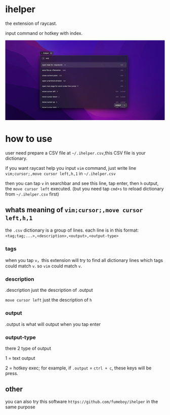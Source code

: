# ihelper

the extension of raycast.

input command or hotkey with index.

![Screenshot](./metadata/screenshot.png)

# how to use

user need prepare a CSV file at `~/.ihelper.csv`,this CSV file is your dictionary.

if you want raycast help you input `vim` command,  just write line `vim;cursor;,move cursor left,h,1` in `~/.ihelper.csv`

then you can tap `v` in searchbar and see this line, tap enter, then `h` output, the `move cursor left` executed. (but you need tap `cmd+s` to reload dictionary from `~/.ihelper.csv` first)

## whats meaning of `vim;cursor;,move cursor left,h,1`

the `.csv` dictionary is a group of lines. each line is in this format: `<tag;tag;...>,<description>,<output>,<output-type>` 

### tags

when you tap `v`，this extension will try to find all dictionary lines which tags could match `v`. so `vim` could match `v`.

### description

.description just the description of .output

`move cursor left` just the description of `h`

### output

.output is what will output when you tap enter

### output-type

there 2 type of output

1 = text output

2 = hotkey exec; for example, if `.output` = `ctrl + c`, these keys will be press. 

## other

you can also try this software `https://github.com/fumeboy/ihelper` in the same purpose



